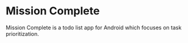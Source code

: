 # Mission Complete

Mission Complete is a todo list app for Android which focuses on task prioritization.
